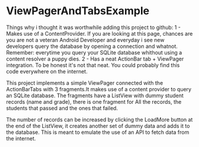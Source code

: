 ViewPagerAndTabsExample
=======================

Things why i thought it was worthwhile adding this project to github:
 1 - Makes use of a ContentProvider.
    If you are looking at this page, chances are you are not a veteran Android Developer and everyday i see new developers query the database by opening a connection and whatnot. Remember: everytime you query your SQLite database whithout using a content resolver a puppy dies.
 2 - Has a neat ActionBar tab + ViewPager integration.
    To be honest it's not that neat. You could probably find this code everywhere on the internet.

This project implements a simple ViewPager connected with the ActionBarTabs with 3 fragments.It makes use of a content provider to query an SQLite database. The fragments have a ListView with dummy student records (name and grade), there is one fragment for All the records, the students that passed and the ones that failed.

The number of records can be increased by clicking the LoadMore button at the end of the ListView, it creates another set of dummy data and adds it to the database. This is meant to emulate the use of an API to fetch data from the internet.
